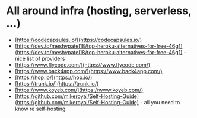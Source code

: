# All around infra (hosting, serverless, ...)

- [https://codecapsules.io/](https://codecapsules.io/)
- [https://dev.to/meshvpatel18/top-heroku-alternatives-for-free-46g1](https://dev.to/meshvpatel18/top-heroku-alternatives-for-free-46g1) - nice list of providers
- [https://www.flycode.com/](https://www.flycode.com/)
- [https://www.back4app.com/](https://www.back4app.com/)
- [https://hop.io/](https://hop.io/)
- [https://trunk.io/](https://trunk.io/)
- [https://www.koyeb.com/](https://www.koyeb.com/)
- [https://github.com/mikeroyal/Self-Hosting-Guide](https://github.com/mikeroyal/Self-Hosting-Guide) - all you need to know re self-hosting
